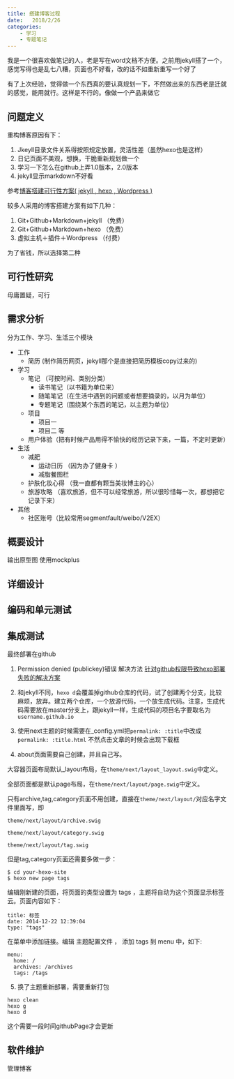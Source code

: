 ```yaml
---
title: 搭建博客过程
date:   2018/2/26
categories: 
    - 学习 
    - 专题笔记
---
```

我是一个很喜欢做笔记的人，老是写在word文档不方便。之前用jekyll搭了一个，感觉写得也是乱七八糟，页面也不好看，改的话不如重新重写一个好了

有了上次经验，觉得做一个东西真的要认真规划一下，不然做出来的东西老是迁就的感觉，能用就行。这样是不行的。像做一个产品来做它
## 问题定义
重构博客原因有下：

1. Jkeyll目录文件关系得按照规定放置，灵活性差（虽然hexo也是这样）
2. 日记页面不美观，想换，干脆重新规划做一个
3. 学习一下怎么在github上弄1.0版本，2.0版本
4. jekyll显示markdown不好看

参考[博客搭建可行性方案( jekyll , hexo , Wordpress )](https://www.jianshu.com/p/c4f145fdd637)

较多人采用的博客搭建方案有如下几种：

1. Git+Github+Markdown+jekyll （免费）
2. Git+Github+Markdown+hexo （免费）
3. 虚拟主机＋插件＋Wordpress （付费）

为了省钱，所以选择第二种
## 可行性研究 
毋庸置疑，可行

## 需求分析
分为工作、学习、生活三个模块
- 工作
    - 简历 (制作简历网页，jekyll那个是直接把简历模板copy过来的)
- 学习
    - 笔记 （可按时间、类别分类）
        - 读书笔记（以书籍为单位来）
        - 随笔笔记（在生活中遇到的问题或者想要摘录的，以月为单位）
        - 专题笔记（围绕某个东西的笔记，以主题为单位）
    - 项目
        - 项目一
        - 项目二 等
    - 用户体验（把有时候产品用得不愉快的经历记录下来，一篇，不定时更新）
- 生活
    - 减肥 
        - 运动日历 （因为办了健身卡 ）
        - 减脂餐图栏
    - 护肤化妆心得 （我一直都有颗当美妆博主的心）
    - 旅游攻略 （喜欢旅游，但不可以经常旅游，所以很珍惜每一次，都想把它记录下来）
- 其他
    - 社区账号（比较常用segmentfault/weibo/V2EX）

## 概要设计
输出原型图
使用mockplus
## 详细设计

## 编码和单元测试

## 集成测试
最终部署在github

1. Permission denied (publickey)错误
解决方法
[针对github权限导致hexo部署失败的解决方案](https://www.cnblogs.com/xsilence/p/6001938.html)

2. 和jekyll不同，``hexo d``会覆盖掉github仓库的代码，试了创建两个分支，比较麻烦，放弃。建立两个仓库，一个放源代码，一个放生成代码。注意，生成代码需要放在master分支上，跟jekyll一样，生成代码的项目名字要取名为``username.github.io``

3. 使用next主题的时候需要在_config.yml把``permalink: :title``中改成
``permalink: :title.html``
不然点击文章的时候会出现下载框

4. about页面需要自己创建，并且自己写。

大容器页面布局默认_layout布局，在``theme/next/layout_layout.swig``中定义。

全部页面都是默认page布局，在``theme/next/layout/page.swig``中定义。

只有archive,tag,category页面不用创建，直接在``theme/next/layout/``对应名字文件里面写，即

``theme/next/layout/archive.swig``

``theme/next/layout/category.swig``

``theme/next/layout/tag.swig``

但是tag,category页面还需要多做一步：

```
$ cd your-hexo-site
$ hexo new page tags
```
编辑刚新建的页面，将页面的类型设置为 tags ，主题将自动为这个页面显示标签云。页面内容如下：
```
title: 标签
date: 2014-12-22 12:39:04
type: "tags"
```
在菜单中添加链接。编辑 主题配置文件 ， 添加 tags 到 menu 中，如下:
```
menu:
  home: /
  archives: /archives
  tags: /tags
```
5. 换了主题重新部署，需要重新打包
```
hexo clean
hexo g
hexo d
```
这个需要一段时间githubPage才会更新
## 软件维护
管理博客



